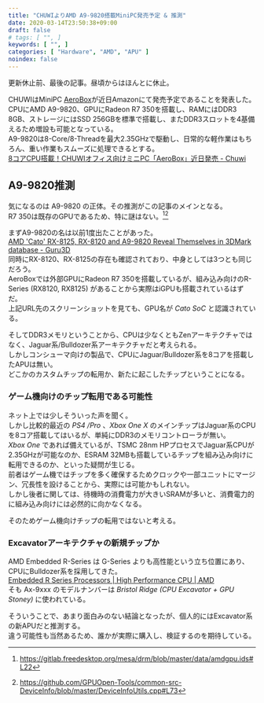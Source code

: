 ```yaml
---
title: "CHUWIよりAMD A9-9820搭載MiniPC発売予定 & 推測"
date: 2020-03-14T23:50:38+09:00
draft: false
# tags: [ "", ]
keywords: [ "", ]
categories: [ "Hardware", "AMD", "APU" ]
noindex: false
---
```


更新休止前、最後の記事。昼頃からはほんとに休止。  

CHUWIはMiniPC [AeroBox](https://www.chuwi.com/product/items/Chuwi-AeroBox.html)が近日Amazonにて発売予定であることを発表した。  
CPUにAMD A9-9820、GPUにRadeon R7 350を搭載し、RAMにはDDR3 8GB、ストレージにはSSD 256GBを標準で搭載し、またDDR3スロットを4基備えるため増設も可能となっている。  
A9-9820は8-Core/8-Threadを最大2.35GHzで駆動し、日常的な軽作業はもちろん、重い作業もスムーズに処理できるとする。  
[8コアCPU搭載！CHUWIオフィス向けミニPC「AeroBox」近日発売 - Chuwi](https://www.chuwi.com/jp/news/items/36.html)  

## A9-9820推測
気になるのは A9-9820 の正体。その推測がこの記事のメインとなる。  
R7 350は既存のGPUであるため、特に謎はない。[^1][^2]  

[^1]: <https://gitlab.freedesktop.org/mesa/drm/blob/master/data/amdgpu.ids#L22>
[^2]: <https://github.com/GPUOpen-Tools/common-src-DeviceInfo/blob/master/DeviceInfoUtils.cpp#L73>

まずA9-9820の名は以前1度出たことがあった。  
[AMD 'Cato' RX-8125, RX-8120 and A9-9820 Reveal Themselves in 3DMark database - Guru3D](https://www.guru3d.com/news-story/amd-cato-rx-8125rx-8120-and-a9-9820-reveal-themselves-in-3dmark-database.html)  
同時にRX-8120、RX-8125の存在も確認されており、中身としては3つとも同じだろう。  
AeroBoxでは外部GPUにRadeon R7 350を搭載しているが、組み込み向けのR-Series (RX8120, RX8125) があることから実際はiGPUも搭載されているはずだ。  
上記URL先のスクリーンショットを見ても、GPU名が *Cato SoC* と認識されている。  

そしてDDR3メモリということから、CPUは少なくともZenアーキテクチャではなく、Jaguar系/Bulldozer系アーキテクチャだと考えられる。  
しかしコンシューマ向けの製品で、CPUにJaguar/Bulldozer系を8コアを搭載したAPUは無い。  
どこかのカスタムチップの転用か、新たに起こしたチップということになる。  

### ゲーム機向けのチップ転用である可能性
ネット上では少しそういった声を聞く。  
しかし比較的最近の *PS4 /Pro* 、*Xbox One X* のメインチップはJaguar系のCPUを8コア搭載してはいるが、単純にDDR3のメモリコントローラが無い。  
*Xbox One* であれば備えているが、TSMC 28nm HPプロセスでJaguar系CPUが2.35GHzが可能なのか、ESRAM 32MBも搭載しているチップを組み込み向けに転用できるのか、といった疑問が生じる。  
前者はゲーム機ではチップを多く確保するためクロックや一部ユニットにマージン、冗長性を設けることから、実際には可能かもしれない。  
しかし後者に関しては、待機時の消費電力が大きいSRAMが多いと、消費電力的に組み込み向けには必然的に向かなくなる。  

そのためゲーム機向けチップの転用ではないと考える。  

### Excavatorアーキテクチャの新規チップか
AMD Embedded R-Series は G-Series よりも高性能という立ち位置にあり、CPUにBulldozer系を採用してきた。  
[Embedded R Series Processors | High Performance CPU | AMD](https://www.amd.com/en/products/embedded-r-series)  
そも Ax-9xxx のモデルナンバーは *Bristol Ridge (CPU Excavator + GPU Stoney)* に使われている。  

そういうことで、あまり面白みのない結論となったが、個人的にはExcavator系の新APUだと推測する。  
違う可能性も当然あるため、誰かが実際に購入し、検証するのを期待している。  

